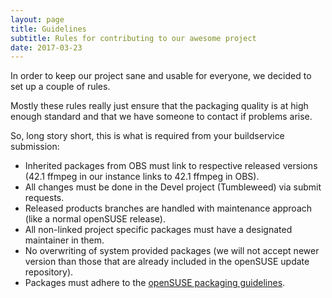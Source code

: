 ```yaml
---
layout: page
title: Guidelines
subtitle: Rules for contributing to our awesome project
date: 2017-03-23
---
```


In order to keep our project sane and usable for everyone, we decided to set up
a couple of rules.

Mostly these rules really just ensure that the packaging quality is at high
enough standard and that we have someone to contact if problems arise.

So, long story short, this is what is required from your buildservice submission:

 * Inherited packages from OBS must link to respective released versions (42.1 ffmpeg in our instance links to 42.1 ffmpeg in OBS).
 * All changes must be done in the Devel project (Tumbleweed) via submit requests.
 * Released products branches are handled with maintenance approach (like a normal openSUSE release).
 * All non-linked project specific packages must have a designated maintainer in them.
 * No overwriting of system provided packages (we will not accept newer version than those that are already included in the openSUSE update repository).
 * Packages must adhere to the [openSUSE packaging guidelines](https://en.opensuse.org/openSUSE:Packaging_guidelines).
